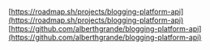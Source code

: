 [https://roadmap.sh/projects/blogging-platform-api](https://roadmap.sh/projects/blogging-platform-api)
[https://github.com/alberthgrande/blogging-platform-api](https://github.com/alberthgrande/blogging-platform-api)

